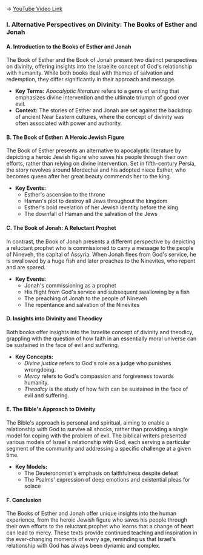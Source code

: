 -> [YouTube Video Link](https://www.youtube.com/watch?v=TUN9e_m1izI&list=PLh9mgdi4rNeyuvTEbD-Ei0JdMUujXfyWi&index=24&pp=iAQB)

### I. Alternative Perspectives on Divinity: The Books of Esther and Jonah
#### A. Introduction to the Books of Esther and Jonah

The Book of Esther and the Book of Jonah present two distinct perspectives on divinity, offering insights into the Israelite concept of God's relationship with humanity. While both books deal with themes of salvation and redemption, they differ significantly in their approach and message.

- **Key Terms:** _Apocalyptic literature_ refers to a genre of writing that emphasizes divine intervention and the ultimate triumph of good over evil.
- **Context:** The stories of Esther and Jonah are set against the backdrop of ancient Near Eastern cultures, where the concept of divinity was often associated with power and authority.

#### B. The Book of Esther: A Heroic Jewish Figure

The Book of Esther presents an alternative to apocalyptic literature by depicting a heroic Jewish figure who saves his people through their own efforts, rather than relying on divine intervention. Set in fifth-century Persia, the story revolves around Mordechai and his adopted niece Esther, who becomes queen after her great beauty commends her to the king.

- **Key Events:**
  - Esther's ascension to the throne
  - Haman's plot to destroy all Jews throughout the kingdom
  - Esther's bold revelation of her Jewish identity before the king
  - The downfall of Haman and the salvation of the Jews

#### C. The Book of Jonah: A Reluctant Prophet

In contrast, the Book of Jonah presents a different perspective by depicting a reluctant prophet who is commissioned to carry a message to the people of Nineveh, the capital of Assyria. When Jonah flees from God's service, he is swallowed by a huge fish and later preaches to the Ninevites, who repent and are spared.

- **Key Events:**
  - Jonah's commissioning as a prophet
  - His flight from God's service and subsequent swallowing by a fish
  - The preaching of Jonah to the people of Nineveh
  - The repentance and salvation of the Ninevites

#### D. Insights into Divinity and Theodicy

Both books offer insights into the Israelite concept of divinity and theodicy, grappling with the question of how faith in an essentially moral universe can be sustained in the face of evil and suffering.

- **Key Concepts:**
  - _Divine justice_ refers to God's role as a judge who punishes wrongdoing.
  - _Mercy_ refers to God's compassion and forgiveness towards humanity.
  - _Theodicy_ is the study of how faith can be sustained in the face of evil and suffering.

#### E. The Bible's Approach to Divinity

The Bible's approach is personal and spiritual, aiming to enable a relationship with God to survive all shocks, rather than providing a single model for coping with the problem of evil. The biblical writers presented various models of Israel's relationship with God, each serving a particular segment of the community and addressing a specific challenge at a given time.

- **Key Models:**
  - The Deuteronomist's emphasis on faithfulness despite defeat
  - The Psalms' expression of deep emotions and existential pleas for solace

#### F. Conclusion

The Books of Esther and Jonah offer unique insights into the human experience, from the heroic Jewish figure who saves his people through their own efforts to the reluctant prophet who learns that a change of heart can lead to mercy. These texts provide continued teaching and inspiration in the ever-changing moments of every age, reminding us that Israel's relationship with God has always been dynamic and complex.